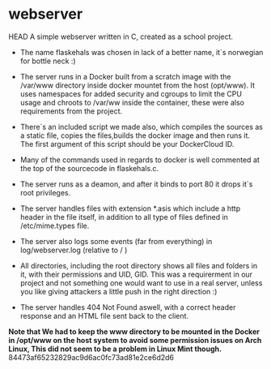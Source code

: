 # webserver
 HEAD
A simple webserver written in C, created as a school project.

* The name flaskehals was chosen in lack of a better name, it`s norwegian for bottle neck :) 
* The server runs in a Docker built from a scratch image with the /var/www directory inside docker mountet from the host (opt/www). It uses namespaces for added security and cgroups to limit the CPU usage and chroots to /var/ww inside the container, these were also requirements from the project.
* There`s an included script we made also, which compiles the sources as a static file, copies the files,builds the docker image and then runs it. The first argument of this script should be your DockerCloud ID.
* Many of the commands used in regards to docker is well commented at the top of the sourcecode in flaskehals.c. 
* The server runs as a deamon, and after it binds to port 80 it drops it`s root privileges.
* The server handles files with extension *.asis which include a http header in the file itself, in addition to all type of files defined in /etc/mime.types file.
* The server also logs some events (far from everything) in log/webserver.log (relative to / )
* All directories, including the root directory shows all files and folders in it, with their permissions and UID, GID.
This was a requirerment in our project and not something one would want to use in a real server, unless you like giving attackers a little push in the right direction :)

* The server handles 404 Not Found aswell, with a correct header response and an HTML file sent back to the client.

**Note that We had to keep the www directory to be mounted in the Docker in /opt/www on the host system to avoid some permission issues on Arch Linux, This did not seem to be a problem in Linux Mint though.**
84473af65232829ac9d6ac0fc73ad81e2ce6d2d6
